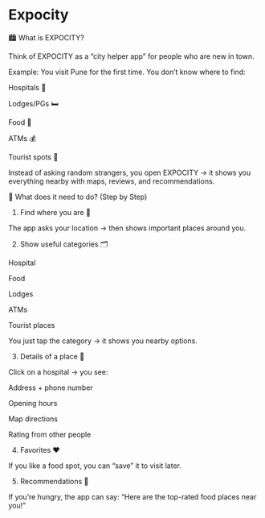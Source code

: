 # Expocity
🏙️ What is EXPOCITY?

Think of EXPOCITY as a “city helper app” for people who are new in town.

Example: You visit Pune for the first time. You don’t know where to find:

Hospitals 🏥

Lodges/PGs 🛏️

Food 🍔

ATMs 💰

Tourist spots 🌆

Instead of asking random strangers, you open EXPOCITY → it shows you everything nearby with maps, reviews, and recommendations.

🔹 What does it need to do? (Step by Step)
1. Find where you are 📍

The app asks your location → then shows important places around you.

2. Show useful categories 🗂️

Hospital

Food

Lodges

ATMs

Tourist places

You just tap the category → it shows you nearby options.

3. Details of a place 🔎

Click on a hospital → you see:

Address + phone number

Opening hours

Map directions

Rating from other people

4. Favorites ❤️

If you like a food spot, you can “save” it to visit later.

5. Recommendations 🧠

If you’re hungry, the app can say: “Here are the top-rated food places near you!”

